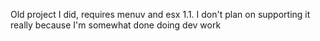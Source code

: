 Old project I did, requires menuv and esx 1.1.  I don't plan on supporting it really because I'm somewhat done doing dev work
